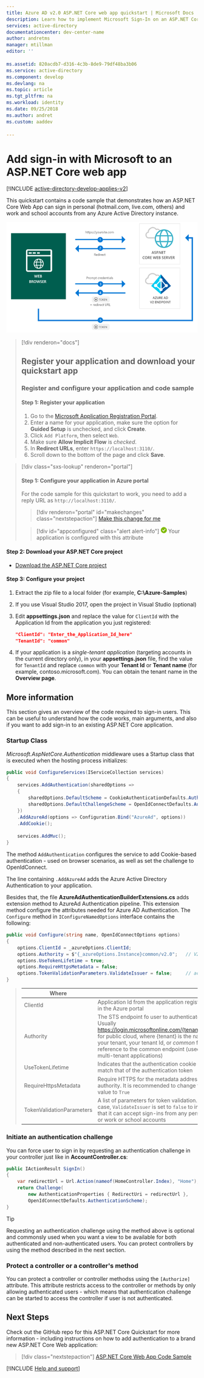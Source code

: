 ```yaml
---
title: Azure AD v2.0 ASP.NET Core web app quickstart | Microsoft Docs
description: Learn how to implement Microsoft Sign-In on an ASP.NET Core Web App using OpenID Connect
services: active-directory
documentationcenter: dev-center-name
author: andretms
manager: mtillman
editor: ''

ms.assetid: 820acdb7-d316-4c3b-8de9-79df48ba3b06
ms.service: active-directory
ms.component: develop
ms.devlang: na
ms.topic: article
ms.tgt_pltfrm: na
ms.workload: identity
ms.date: 09/25/2018
ms.author: andret
ms.custom: aaddev 

---
```


# Add sign-in with Microsoft to an ASP.NET Core web app

[!INCLUDE [active-directory-develop-applies-v2](../../../includes/active-directory-develop-applies-v2.md)]

This quickstart contains a code sample that demonstrates how an ASP.NET Core Web App can sign in personal (hotmail.com, live.com, others) and work and school accounts from any Azure Active Directory instance.

![How the sample app generated by this Quickstart works](media/quickstart-v2-aspnet-core-webapp/aspnetcorewebapp-intro.png)


> [!div renderon="docs"]
> ## Register your application and download your quickstart app
>
> ### Register and configure your application and code sample
> #### Step 1: Register your application
> 
> 1. Go to the [Microsoft Application Registration Portal](https://apps.dev.microsoft.com/portal/register-app).
> 1. Enter a name for your application, make sure the option for **Guided Setup** is unchecked, and click **Create**.
> 1. Click `Add Platform`, then select `Web`.
> 1. Make sure **Allow Implicit Flow** is *checked*.
> 1. In **Redirect URLs**, enter `https://localhost:3110/`.
> 1. Scroll down to the bottom of the page and click **Save**.

> [!div class="sxs-lookup" renderon="portal"]
> #### Step 1: Configure your application in Azure portal
> For the code sample for this quickstart to work, you need to add a reply URL as `http://localhost:3110/`.
> > [!div renderon="portal" id="makechanges" class="nextstepaction"]
> > [Make this change for me]()
>
> > [!div id="appconfigured" class="alert alert-info"]
> > ![Already configured](media/quickstart-v2-aspnet-core-webapp/green-check.png) Your application is configured with this attribute

#### Step 2: Download your ASP.NET Core project

- [Download the ASP.NET Core project](https://github.com/Azure-Samples/active-directory-aspnetcore-webapp-openidconnect-v2/archive/master.zip)

#### Step 3: Configure your project

1. Extract the zip file to a local folder (for example, **C:\Azure-Samples**)
1. If you use Visual Studio 2017, open the project in Visual Studio (optional)
1. Edit **appsettings.json** and replace the value for `ClientId` with the Application Id from the application you just registered:

    ```json
    "ClientId": "Enter_the_Application_Id_here"
    "TenantId": "common"
    ```
1. If your application is a *single-tenant application* (targeting accounts in the current directory only), in your **appsettings.json** file, find the value for `TenantId` and replace `common` with your **Tenant Id** or **Tenant name** (for example, contoso.microsoft.com). You can obtain the tenant name in the **Overview page**.

## More information

This section gives an overview of the code required to sign-in users. This can be useful to understand how the code works, main arguments, and also if you want to add sign-in to an existing ASP.NET Core application.

### Startup Class

*Microsoft.AspNetCore.Authentication* middleware uses a Startup class that is executed when the hosting process initializes:

```csharp
public void ConfigureServices(IServiceCollection services)
{
    services.AddAuthentication(sharedOptions =>
    {
        sharedOptions.DefaultScheme = CookieAuthenticationDefaults.AuthenticationScheme;
        sharedOptions.DefaultChallengeScheme = OpenIdConnectDefaults.AuthenticationScheme;
    })
    .AddAzureAd(options => Configuration.Bind("AzureAd", options))
    .AddCookie();

    services.AddMvc();
}
```

The method `AddAuthentication` configures the service to add Cookie-based authentication - used on browser scenarios, as well as set the challenge to OpenIdConnect. 

The line containing `.AddAzureAd` adds the Azure Active Directory Authentication to your application.

Besides that, the file **AzureAdAuthenticationBuilderExtensions.cs** adds extension method to AzureAd Authentication pipeline. This extension method configure the attributes needed for Azure AD Authentication. The `Configure` method in `IConfigureNamedOptions` interface contains the following:

```csharp
public void Configure(string name, OpenIdConnectOptions options)
{
    options.ClientId = _azureOptions.ClientId;
    options.Authority = $"{_azureOptions.Instance}common/v2.0";   // V2 specific
    options.UseTokenLifetime = true;
    options.RequireHttpsMetadata = false;
    options.TokenValidationParameters.ValidateIssuer = false;     // accept several tenants (here simplified)
}
```
> |Where  |  |
> |---------|---------|
> |ClientId     |Application Id from the application registered in the Azure portal|
> |Authority | The STS endpoint fo user to authenticate. Usually https://login.microsoftonline.com/{tenant}/v2.0 for public cloud, where {tenant} is the name of your tenant, your tenant Id, or *common* for a reference to the common endpoint (used for multi-tenant applications)|
> |UseTokenLifetime |Indicates that the authentication cookie should match that of the authentication token|
> |RequireHttpsMetadata     |Require HTTPS for the metadata address or authority. It is recommended to change this value to `True`|
> |TokenValidationParameters     | A list of parameters for token validation. In this case, `ValidateIssuer` is set to `false` to indicate that it can accept sign-ins from any personal, or work or school accounts|

### Initiate an authentication challenge

You can force user to sign in by requesting an authentication challenge in your controller just like in **AccountController.cs**:

```csharp
public IActionResult SignIn()
{
    var redirectUrl = Url.Action(nameof(HomeController.Index), "Home");
    return Challenge(
        new AuthenticationProperties { RedirectUri = redirectUrl },
        OpenIdConnectDefaults.AuthenticationScheme);
}
```

> [!TIP]
> Requesting an authentication challenge using the method above is optional and commonsly used when you want a view to be available for both authenticated and non-authenticated users. You can protect controllers by using the method described in the next section.

### Protect a controller or a controller's method

You can protect a controller or controller methodss using the `[Authorize]` attribute. This attribute restricts access to the controller or methods by only allowing authenticated users - which means that authentication challenge can be started to access the controller if user is not authenticated.

## Next Steps

Check out the GitHub repo for this ASP.NET Core Quickstart for more information - including instructions on how to add authentication to a brand new ASP.NET Core Web application:

> [!div class="nextstepaction"]
> [ASP.NET Core Web App Code Sample](https://github.com/Azure-Samples/active-directory-aspnetcore-webapp-openidconnect-v2/)

[!INCLUDE [Help and support](../../../includes/active-directory-develop-help-support-include.md)]